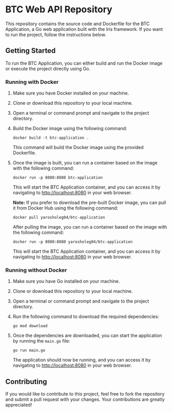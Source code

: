 # BTC Web API Repository

This repository contains the source code and Dockerfile for the BTC Application, a Go web application built with the Iris framework. If you want to run the project, follow the instructions below.

## Getting Started

To run the BTC Application, you can either build and run the Docker image or execute the project directly using Go.

### Running with Docker

1. Make sure you have Docker installed on your machine.

2. Clone or download this repository to your local machine.

3. Open a terminal or command prompt and navigate to the project directory.

4. Build the Docker image using the following command:

   ```
   docker build -t btc-application .
   ```

   This command will build the Docker image using the provided Dockerfile.

5. Once the image is built, you can run a container based on the image with the following command:

   ```
   docker run -p 8080:8080 btc-application
   ```

   This will start the BTC Application container, and you can access it by navigating to [http://localhost:8080](http://localhost:8080) in your web browser.

   **Note:** If you prefer to download the pre-built Docker image, you can pull it from Docker Hub using the following command:

   ```
   docker pull yarosholeg04/btc-application
   ```

   After pulling the image, you can run a container based on the image with the following command:

   ```
   docker run -p 8080:8080 yarosholeg04/btc-application
   ```

   This will start the BTC Application container, and you can access it by navigating to [http://localhost:8080](http://localhost:8080) in your web browser.

### Running without Docker

1. Make sure you have Go installed on your machine.

2. Clone or download this repository to your local machine.

3. Open a terminal or command prompt and navigate to the project directory.

4. Run the following command to download the required dependencies:

   ```
   go mod download
   ```

5. Once the dependencies are downloaded, you can start the application by running the `main.go` file:

   ```
   go run main.go
   ```

   The application should now be running, and you can access it by navigating to [http://localhost:8080](http://localhost:8080) in your web browser.

## Contributing

If you would like to contribute to this project, feel free to fork the repository and submit a pull request with your changes. Your contributions are greatly appreciated!
